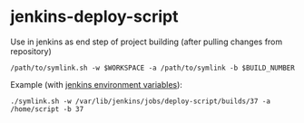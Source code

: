 jenkins-deploy-script
=====================

Use in jenkins as end step of project building (after pulling changes from repository)

	/path/to/symlink.sh -w $WORKSPACE -a /path/to/symlink -b $BUILD_NUMBER

Example (with [jenkins environment variables](https://wiki.jenkins-ci.org/display/JENKINS/Building+a+software+project#Buildingasoftwareproject-JenkinsSetEnvironmentVariables)):

	./symlink.sh -w /var/lib/jenkins/jobs/deploy-script/builds/37 -a /home/script -b 37
